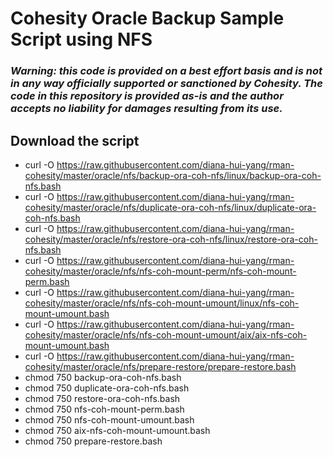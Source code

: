 # Cohesity Oracle Backup Sample Script using NFS

### ***Warning: this code is provided on a best effort basis and is not in any way officially supported or sanctioned by Cohesity. The code in this repository is provided as-is and the author accepts no liability for damages resulting from its use.***

## Download the script

- curl -O https://raw.githubusercontent.com/diana-hui-yang/rman-cohesity/master/oracle/nfs/backup-ora-coh-nfs/linux/backup-ora-coh-nfs.bash
- curl -O https://raw.githubusercontent.com/diana-hui-yang/rman-cohesity/master/oracle/nfs/duplicate-ora-coh-nfs/linux/duplicate-ora-coh-nfs.bash
- curl -O https://raw.githubusercontent.com/diana-hui-yang/rman-cohesity/master/oracle/nfs/restore-ora-coh-nfs/linux/restore-ora-coh-nfs.bash
- curl -O https://raw.githubusercontent.com/diana-hui-yang/rman-cohesity/master/oracle/nfs/nfs-coh-mount-perm/nfs-coh-mount-perm.bash
- curl -O https://raw.githubusercontent.com/diana-hui-yang/rman-cohesity/master/oracle/nfs/nfs-coh-mount-umount/linux/nfs-coh-mount-umount.bash
- curl -O https://raw.githubusercontent.com/diana-hui-yang/rman-cohesity/master/oracle/nfs/nfs-coh-mount-umount/aix/aix-nfs-coh-mount-umount.bash
- curl -O https://raw.githubusercontent.com/diana-hui-yang/rman-cohesity/master/oracle/nfs/prepare-restore/prepare-restore.bash
- chmod 750 backup-ora-coh-nfs.bash
- chmod 750 duplicate-ora-coh-nfs.bash
- chmod 750 restore-ora-coh-nfs.bash
- chmod 750 nfs-coh-mount-perm.bash
- chmod 750 nfs-coh-mount-umount.bash
- chmod 750 aix-nfs-coh-mount-umount.bash
- chmod 750 prepare-restore.bash
